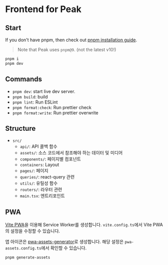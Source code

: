 # Frontend for Peak

## Start

If you don't have pnpm, then check out [pnpm installation guide](https://pnpm.io/installation).

> Note that Peak uses `pnpm@9`. (not the latest v10!)

```bash
pnpm i
pnpm dev
```

## Commands

- `pnpm dev`: start live dev server.
- `pnpm build`: build
- `pnpm lint`: Run ESLint
- `pnpm format:check`: Run prettier check
- `pnpm format:write`: Run prettier overwrite

## Structure

- `src/`
    - `api/`: API 콜백 함수
    - `assets/`: 소스 코드에서 참조해야 하는 데이터 및 미디어
    - `components/`: 페이지별 컴포넌트
    - `containers`: Layout
    - `pages/`: 페이지
    - `queries/`: react-query 관련
    - `utils/`: 유틸성 함수
    - `routers/`: 라우터 관련
    - `main.tsx`: 엔트리포인트

## PWA

[Vite PWA](https://vite-pwa-org.netlify.app/)을 이용해 Service Worker를 생성합니다.
`vite.config.ts`에서 Vite PWA의 설정을 수정할 수 있습니다.

앱 아이콘은 [pwa-assets-generator](https://vite-pwa-org.netlify.app/assets-generator)로 생성합니다. 해당 설정은 `pwa-assets.config.ts`에서 확인할 수 있습니다.

```bash
pnpm generate-assets
```
